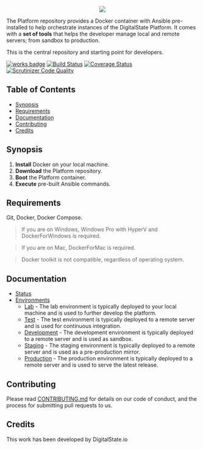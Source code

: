 <p align="center"><a href="http://digitalstate.ca" target="_blank">
    <img src="https://avatars3.githubusercontent.com/u/12055994?s=200&v=4">
</a></p>

The Platform repository provides a Docker container with Ansible pre-installed to help orchestrate instances of the DigitalState Platform. It comes with a **set of tools** that helps the developer manage local and remote servers; from sandbox to production.

This is the central repository and starting point for developers.

[![works badge](https://cdn.rawgit.com/nikku/works-on-my-machine/v0.2.0/badge.svg)](platform/documentation/status/index.md)
[![Build Status](https://travis-ci.org/DigitalState/Platform.svg?branch=master)](https://travis-ci.org/DigitalState/Platform)
[![Coverage Status](https://coveralls.io/repos/github/DigitalState/Platform/badge.svg?branch=master)](https://coveralls.io/github/DigitalState/Platform?branch=master)
[![Scrutinizer Code Quality](https://scrutinizer-ci.com/g/DigitalState/Platform/badges/quality-score.png?b=master)](https://scrutinizer-ci.com/g/DigitalState/Platform/?branch=master)

## Table of Contents

- [Synopsis](#synopsis)
- [Requirements](#requirements)
- [Documentation](#documentation)
- [Contributing](#contributing)
- [Credits](#credits)

## Synopsis

1. **Install** Docker on your local machine.
2. **Download** the Platform repository.
3. **Boot** the Platform container.
4. **Execute** pre-built Ansible commands.

## Requirements

Git, Docker, Docker Compose.

> If you are on Windows, Windows Pro with HyperV and DockerForWindows is required.

> If you are on Mac, DockerForMac is required.

> Docker toolkit is not compatible, regardless of operating system.

## Documentation

- [Status](platform/documentation/status/index.md)
- [Environments](platform/documentation/env/index.md)
  - [Lab](platform/documentation/env/lab/index.md) - The lab environment is typically deployed to your local machine and is used to further develop the platform.
  - [Test](platform/documentation/env/test/index.md) - The test environment is typically deployed to a remote server and is used for continuous integration.
  - [Development](platform/documentation/env/dev/index.md) - The development environment is typically deployed to a remote server and is used as sandbox.
  - [Staging](platform/documentation/env/stag/index.md) - The staging environment is typically deployed to a remote server and is used as a pre-production mirror.
  - [Production](platform/documentation/env/prod/index.md) - The production environment is typically deployed to a remote server and is used to serve the latest release.

## Contributing

Please read [CONTRIBUTING.md](CONTRIBUTING.md) for details on our code of conduct, and the process for submitting pull requests to us.

## Credits

This work has been developed by DigitalState.io
